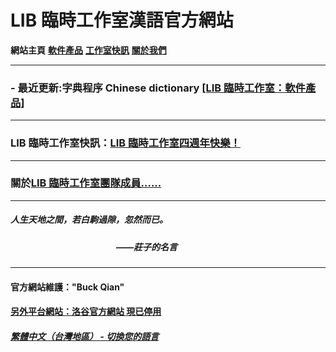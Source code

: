 # LIB 臨時工作室漢語官方網站

**網站主頁** **[軟件產品](Software)** **[工作室快訊](News)** **[關於我們](About_us)** 

------------
### - 最近更新:字典程序 Chinese dictionary [[LIB 臨時工作室：軟件產品]](Software)

------------
### LIB 臨時工作室快訊：[LIB 臨時工作室四週年快樂！](news/fourth_anniversary_summary)

------------
### 關於[LIB 臨時工作室團隊成員......](About_us)

------------

##### 人生天地之間，若白駒過隙，忽然而已。
##### &nbsp;&nbsp;&nbsp;&nbsp;&nbsp;&nbsp;&nbsp;&nbsp;&nbsp;&nbsp;&nbsp;&nbsp;&nbsp;&nbsp;&nbsp;&nbsp;&nbsp;&nbsp;&nbsp;&nbsp;&nbsp;&nbsp;&nbsp;&nbsp;&nbsp;&nbsp;&nbsp;&nbsp;&nbsp;&nbsp;&nbsp;&nbsp;&nbsp;&nbsp;&nbsp;&nbsp;&nbsp;&nbsp;&nbsp;&nbsp;&nbsp;&nbsp;&nbsp;&nbsp;&nbsp;&nbsp;&nbsp;&nbsp;&nbsp;&nbsp;&nbsp;——莊子的名言

------------
#### 官方網站維護："Buck Qian"
#### [另外平台網站：洛谷官方網站 現已停用](https://www.luogu.com.cn/paste/libps)

##### [繁體中文（台灣地區） - 切換您的語言](https://libps.github.io/index.md)

